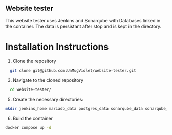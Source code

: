 ## Website tester 

This website tester uses Jenkins and Sonarqube with Databases linked in the container. The data is persistant after stop and is kept in the directory. 

# Installation Instructions

1. Clone the repository
```bash
  git clone git@github.com:UnMugViolet/website-tester.git
```
   
3. Navigate to the cloned repository
```bash
  cd website-tester/
```
   
5. Create the necessary directories:
```bash
mkdir jenkins_home mariadb_data postgres_data sonarqube_data sonarqube_extensions sonarqube_logs
```
6. Build the container
```bash
docker compose up -d 
```
